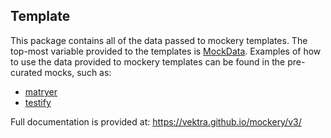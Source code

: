 Template
--------

This package contains all of the data passed to mockery templates. The top-most variable provided
to the templates is [MockData](github.com/vektra/mockery/v3/template#MockData). Examples of how to
use the data provided to mockery templates can be found in the pre-curated mocks, such as:

- [matryer](https://github.com/vektra/mockery/blob/v3/internal/mock_matryer.templ)
- [testify](https://github.com/vektra/mockery/blob/v3/internal/mock_testify.templ)


Full documentation is provided at: https://vektra.github.io/mockery/v3/